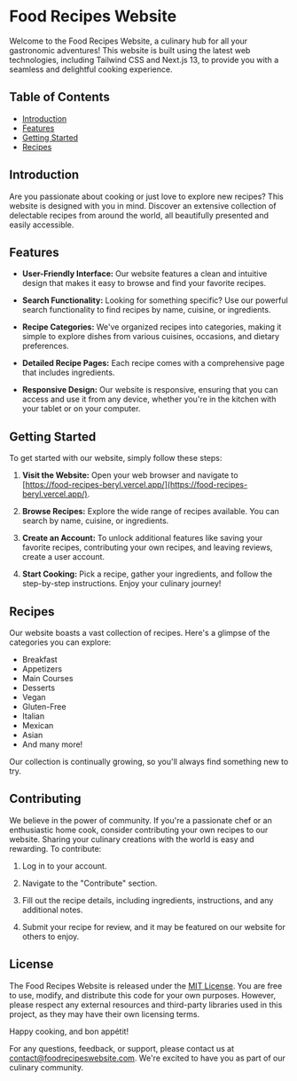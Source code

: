 # Food Recipes Website

Welcome to the Food Recipes Website, a culinary hub for all your gastronomic adventures! This website is built using the latest web technologies, including Tailwind CSS and Next.js 13, to provide you with a seamless and delightful cooking experience.

## Table of Contents

- [Introduction](#introduction)
- [Features](#features)
- [Getting Started](#getting-started)
- [Recipes](#recipes)

## Introduction

Are you passionate about cooking or just love to explore new recipes? This website is designed with you in mind. Discover an extensive collection of delectable recipes from around the world, all beautifully presented and easily accessible.

## Features

- **User-Friendly Interface:** Our website features a clean and intuitive design that makes it easy to browse and find your favorite recipes.

- **Search Functionality:** Looking for something specific? Use our powerful search functionality to find recipes by name, cuisine, or ingredients.

- **Recipe Categories:** We've organized recipes into categories, making it simple to explore dishes from various cuisines, occasions, and dietary preferences.

- **Detailed Recipe Pages:** Each recipe comes with a comprehensive page that includes ingredients.

- **Responsive Design:** Our website is responsive, ensuring that you can access and use it from any device, whether you're in the kitchen with your tablet or on your computer.

## Getting Started

To get started with our website, simply follow these steps:

1. **Visit the Website:** Open your web browser and navigate to [https://food-recipes-beryl.vercel.app/](https://food-recipes-beryl.vercel.app/).

2. **Browse Recipes:** Explore the wide range of recipes available. You can search by name, cuisine, or ingredients.

3. **Create an Account:** To unlock additional features like saving your favorite recipes, contributing your own recipes, and leaving reviews, create a user account.

4. **Start Cooking:** Pick a recipe, gather your ingredients, and follow the step-by-step instructions. Enjoy your culinary journey!

## Recipes

Our website boasts a vast collection of recipes. Here's a glimpse of the categories you can explore:

- Breakfast
- Appetizers
- Main Courses
- Desserts
- Vegan
- Gluten-Free
- Italian
- Mexican
- Asian
- And many more!

Our collection is continually growing, so you'll always find something new to try.

## Contributing

We believe in the power of community. If you're a passionate chef or an enthusiastic home cook, consider contributing your own recipes to our website. Sharing your culinary creations with the world is easy and rewarding. To contribute:

1. Log in to your account.

2. Navigate to the "Contribute" section.

3. Fill out the recipe details, including ingredients, instructions, and any additional notes.

4. Submit your recipe for review, and it may be featured on our website for others to enjoy.

## License

The Food Recipes Website is released under the [MIT License](LICENSE). You are free to use, modify, and distribute this code for your own purposes. However, please respect any external resources and third-party libraries used in this project, as they may have their own licensing terms.

Happy cooking, and bon appétit!

For any questions, feedback, or support, please contact us at [contact@foodrecipeswebsite.com](mailto:contact@foodrecipeswebsite.com). We're excited to have you as part of our culinary community.